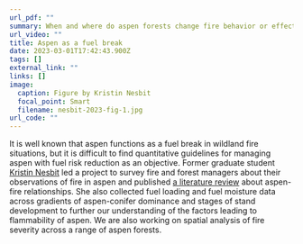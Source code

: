 ```yaml
---
url_pdf: ""
summary: W﻿hen and where do aspen forests change fire behavior or effects?
url_video: ""
title: Aspen as a fuel break
date: 2023-03-01T17:42:43.900Z
tags: []
external_link: ""
links: []
image:
  caption: Figure by Kristin Nesbit
  focal_point: Smart
  filename: nesbit-2023-fig-1.jpg
url_code: ""
---
```

It is well known that aspen functions as a fuel break in wildland fire situations, but it is difficult to find quantitative guidelines for managing aspen with fuel risk reduction as an objective. Former graduate student [Kristin Nesbit](/authors/kristin-nesbit) led a project to survey fire and forest managers about their observations of fire in aspen and published [a literature review](https://doi.org/10.1016/j.foreco.2022.120752) about aspen-fire relationships. She also collected fuel loading and fuel moisture data across gradients of aspen-conifer dominance and stages of stand development to further our understanding of the factors leading to flammability of aspen. We are also working on spatial analysis of fire severity across a range of aspen forests.